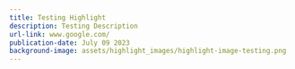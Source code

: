 ```yaml
---
title: Testing Highlight
description: Testing Description
url-link: www.google.com/
publication-date: July 09 2023
background-image: assets/highlight_images/highlight-image-testing.png
---
```

